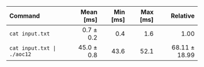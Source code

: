 | Command | Mean [ms] | Min [ms] | Max [ms] | Relative |
|:---|---:|---:|---:|---:|
| `cat input.txt` | 0.7 ± 0.2 | 0.4 | 1.6 | 1.00 |
| `cat input.txt \| ./aoc12` | 45.0 ± 0.8 | 43.6 | 52.1 | 68.11 ± 18.99 |
